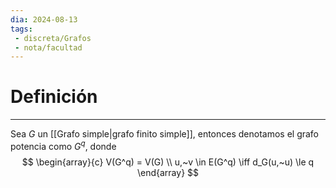 ```yaml
---
dia: 2024-08-13
tags: 
 - discreta/Grafos
 - nota/facultad
---
```

# Definición
---
Sea $G$ un [[Grafo simple|grafo finito simple]], entonces denotamos el grafo potencia como $G^q$, donde $$ \begin{array}{c}
    V(G^q) = V(G) \\
    u,~v \in E(G^q) \iff d_G(u,~u) \le q
\end{array} $$
